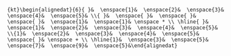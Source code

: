 `{kt}\begin{alignedat}{6}{ }&  \enspace{1}&  \enspace{2}&  \enspace{3}&  \enspace{4}&  \enspace{5}& \\{ }&  \enspace{ }&  \enspace{ }&  \enspace{ }&  \enspace{1}&  \enspace{1}& \enspace * \\ \hline{ }&  \enspace{1}&  \enspace{2}&  \enspace{3}&  \enspace{4}&  \enspace{5}& \\{1}&  \enspace{2}&  \enspace{3}&  \enspace{4}&  \enspace{5}&  \enspace{ }& \enspace + \\ \hline{1}&  \enspace{3}&  \enspace{5}&  \enspace{7}&  \enspace{9}&  \enspace{5}&\end{alignedat}`